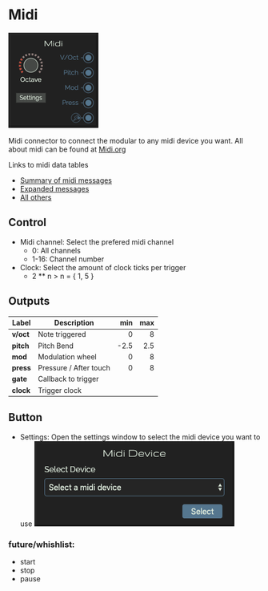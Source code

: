 # Midi

![Midi](./images/midi.png)

Midi connector to connect the modular to any midi device you want. All about midi can be found at [Midi.org](https://www.midi.org)

Links to midi data tables
* [Summary of midi messages](https://www.midi.org/specifications-old/item/table-1-summary-of-midi-message)
* [Expanded messages](https://www.midi.org/specifications-old/item/table-2-expanded-messages-list-status-bytes)
* [All others](https://www.midi.org/specifications-old/category/reference-tables  )

## Control
* Midi channel: Select the prefered midi channel
  * 0: All channels
  * 1-16: Channel number
* Clock: Select the amount of clock ticks per trigger
  * 2 ** n > n = { 1, 5 }

## Outputs
| Label | Description | min | max |
| ----- | ----------- | --: | --: |
| **v/oct** | Note triggered | 0 | 8 |
| **pitch** | Pitch Bend | -2.5 | 2.5 |
| **mod** | Modulation wheel | 0 | 8 |
| **press** | Pressure / After touch | 0 | 8 |
| **gate** | Callback to trigger | | |
| **clock** | Trigger clock | | |

## Button
* Settings: Open the settings window to select the midi device you want to use
![Midi](./images/midi-2.png)


### future/whishlist:
* start
* stop
* pause